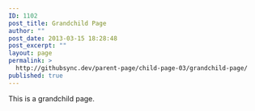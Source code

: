 ```yaml
---
ID: 1102
post_title: Grandchild Page
author: ""
post_date: 2013-03-15 18:28:48
post_excerpt: ""
layout: page
permalink: >
  http://githubsync.dev/parent-page/child-page-03/grandchild-page/
published: true
---
```

This is a grandchild page.